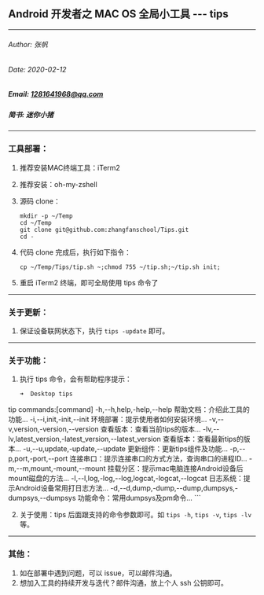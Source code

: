 ## Android 开发者之 MAC OS 全局小工具 --- tips

---

###### Author: 张帆
###### Date: 2020-02-12
##### Email: 1281641968@qq.com
##### 简书: 迷你小猪

---
### 工具部署：

1. 推荐安装MAC终端工具：iTerm2 
2. 推荐安装：oh-my-zshell
3. 源码 clone：

	```
	mkdir -p ~/Temp
	cd ~/Temp
	git clone git@github.com:zhangfanschool/Tips.git
	cd -
	```

4. 代码 clone 完成后，执行如下指令：

	```
	cp ~/Temp/Tips/tip.sh ~;chmod 755 ~/tip.sh;~/tip.sh init;
	```

5. 重启 iTerm2 终端，即可全局使用 tips 命令了

---

### 关于更新：
1. 保证设备联网状态下，执行 `tips -update` 即可。

---

### 关于功能：

1. 执行 tips 命令，会有帮助程序提示：

	```
	➜  Desktop tips
tip commands:[command]
	 -h,--h,help,-help,--help                                            帮助文档：介绍此工具的功能...
	 -i,--i,init,-init,--init                                            环境部署：提示使用者如何安装环境...
	 -v,--v,version,-version,--version                                   查看版本：查看当前tips的版本...
	 -lv,--lv,latest_version,-latest_version,--latest_version            查看版本：查看最新tips的版本...
	 -u,--u,update,-update,--update                                      更新组件：更新tips组件及功能...
	 -p,--p,port,-port,--port                                            连接串口：提示连接串口的方式方法，查询串口的进程ID...
	 -m,--m,mount,-mount,--mount                                         挂载分区：提示mac电脑连接Android设备后mount磁盘的方法...
	 -l,--l,log,-log,--log,logcat,-logcat,--logcat                       日志系统：提示Android设备常用打日志方法...
	 -d,--d,dump,-dump,--dump,dumpsys,-dumpsys,--dumpsys                 功能命令：常用dumpsys及pm命令...
	```

2. 关于使用：tips 后面跟支持的命令参数即可。如 `tips -h`, `tips -v`, `tips -lv` 等。

---

### 其他：
1. 如在部署中遇到问题，可以 issue，可以邮件沟通。
2. 想加入工具的持续开发与迭代？邮件沟通，放上个人 ssh 公钥即可。